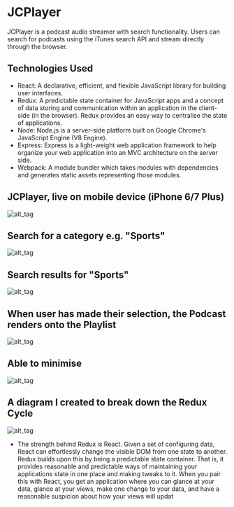 # JCPlayer

JCPlayer is a podcast audio streamer with search functionality. Users can search for podcasts using the iTunes search API and stream directly through the browser.

## Technologies Used
- React: A declarative, efficient, and flexible JavaScript library for building user interfaces. 
- Redux: A predictable state container for JavaScript apps and a concept of data storing and communication within an application in the client-side (in the browser). Redux provides an easy way to centralise the state of applications.
- Node: Node.js is a server-side platform built on Google Chrome's JavaScript Engine (V8 Engine).
- Express: Express is a light-weight web application framework to help organize your web application into an MVC architecture   on the server side.
- Webpack: A module bundler which takes modules with dependencies and generates static assets representing those modules.

## JCPlayer, live on mobile device (iPhone 6/7 Plus)
![alt_tag](https://github.com/JohnChangUK/JCPlayer/blob/master/Pic%201.png)

## Search for a category e.g. "Sports"
![alt_tag](https://github.com/JohnChangUK/JCPlayer/blob/master/Pic%202.png)

## Search results for "Sports"
![alt_tag](https://github.com/JohnChangUK/JCPlayer/blob/master/Pic%203.png)

## When user has made their selection, the Podcast renders onto the Playlist
![alt_tag](https://github.com/JohnChangUK/JCPlayer/blob/master/Pic%204.png)

## Able to minimise
![alt_tag](https://github.com/JohnChangUK/JCPlayer/blob/master/Pic%205.png)

## A diagram I created to break down the Redux Cycle

![alt_tag](https://github.com/JohnChangUK/JCPlayer/blob/master/redux.png)

- The strength behind Redux is React.  Given a set of configuring data, React can effortlessly change the visible DOM from one state to another.  Redux builds upon this by being a predictable state container.  That is, it provides reasonable and predictable ways of maintaining your applications state in one place and making tweaks to it.  When you pair this with React, you get an application where you can glance at your data, glance at your views, make one change to your data, and have a reasonable suspicion about how your views will updat
